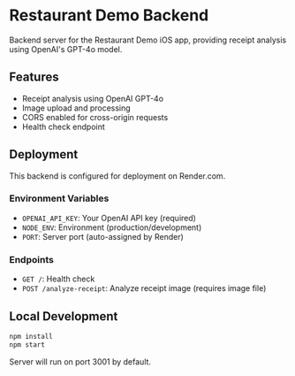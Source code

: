 # Restaurant Demo Backend

Backend server for the Restaurant Demo iOS app, providing receipt analysis using OpenAI's GPT-4o model.

## Features

- Receipt analysis using OpenAI GPT-4o
- Image upload and processing
- CORS enabled for cross-origin requests
- Health check endpoint

## Deployment

This backend is configured for deployment on Render.com.

### Environment Variables

- `OPENAI_API_KEY`: Your OpenAI API key (required)
- `NODE_ENV`: Environment (production/development)
- `PORT`: Server port (auto-assigned by Render)

### Endpoints

- `GET /`: Health check
- `POST /analyze-receipt`: Analyze receipt image (requires image file)

## Local Development

```bash
npm install
npm start
```

Server will run on port 3001 by default. 